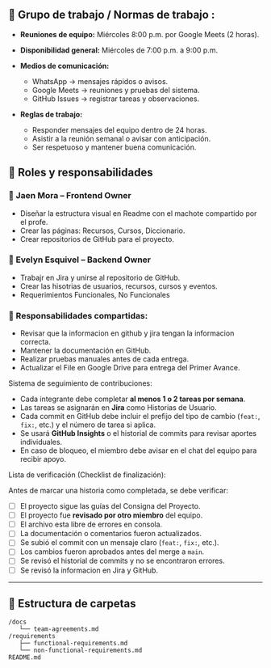 
## 👥 Grupo de trabajo / Normas de trabajo :

- **Reuniones de equipo:** Miércoles 8:00 p.m. por Google Meets (2 horas).  
- **Disponibilidad general:** Miércoles de 7:00 p.m. a 9:00 p.m.  

- **Medios de comunicación:**  

  - WhatsApp → mensajes rápidos o avisos.  
  - Google Meets → reuniones y pruebas del sistema.  
  - GitHub Issues → registrar tareas y observaciones. 

- **Reglas de trabajo:**  

  - Responder mensajes del equipo dentro de 24 horas.  
  - Asistir a la reunión semanal o avisar con anticipación.  
  - Ser respetuoso y mantener buena comunicación.

## 👥 Roles y responsabilidades

### 👤 Jaen Mora – Frontend Owner

- Diseñar la estructura visual en Readme con el machote compartido por el profe.  
- Crear las páginas: Recursos, Cursos, Diccionario.
- Crear repositorios de GitHub para el proyecto.

### 👤 Evelyn Esquivel – Backend Owner

- Trabajr en Jira y unirse al repositorio de GitHub.
- Crear las hisotrias de usuarios, recursos, cursos y eventos.
- Requerimientos Funcionales, No Funcionales

### 🤝 Responsabilidades compartidas:

- Revisar que la informacion en github y jira tengan la informacion correcta.
- Mantener la documentación en GitHub.
- Realizar pruebas manuales antes de cada entrega.
- Actualizar el File en Google Drive para entrega del Primer Avance.


Sistema de seguimiento de contribuciones:

- Cada integrante debe completar **al menos 1 o 2 tareas por semana**.  
- Las tareas se asignarán en **Jira** como Historias de Usuario.  
- Cada commit en GitHub debe incluir el prefijo del tipo de cambio (`feat:`, `fix:`, etc.) y el número de tarea si aplica.  
- Se usará **GitHub Insights** o el historial de commits para revisar aportes individuales.  
- En caso de bloqueo, el miembro debe avisar en el chat del equipo para recibir apoyo.

Lista de verificación (Checklist de finalización):

Antes de marcar una historia como completada, se debe verificar:

- [ ] El proyecto sigue las guías del Consigna del Proyecto.
- [ ] El proyecto fue **revisado por otro miembro** del equipo.  
- [ ] El archivo esta libre de errores en consola.   
- [ ] La documentación o comentarios fueron actualizados.  
- [ ] Se subió el commit con un mensaje claro (`feat:`, `fix:`, etc.).  
- [ ] Los cambios fueron aprobados antes del merge a `main`.
- [ ] Se revisó el historial de commits y no se encontraron errores.
- [ ] Se revisó la informacion en Jira y GitHub.

---

## 📝 Estructura de carpetas

```
/docs
   └── team-agreements.md
/requirements
   ├── functional-requirements.md
   └── non-functional-requirements.md
README.md

```